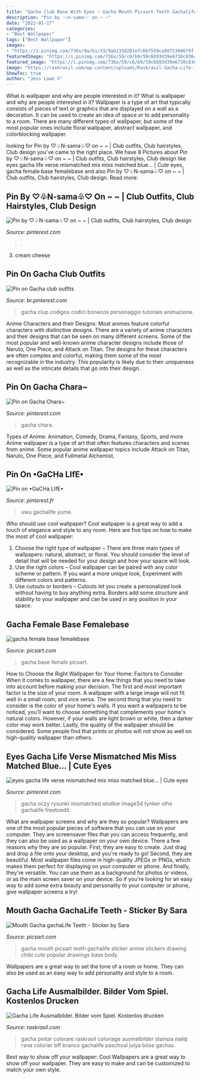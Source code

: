 ```yaml
---
title: "Gacha Club Base With Eyes ~ Gacha Mouth Picsart Teeth Gachalife Sticker Anime Stickers Drawing Chibi Cute Popular Drawings Base Body"
description: "Pin by ♡♧n-sama♧♡ on ~ ~"
date: "2022-01-17"
categories:
- "Best Wallpaper"
tags: ["Best Wallpaper"]
images:
- "https://i.pinimg.com/736x/9a/b1/33/9ab133d201efc6bf559ca80f230d6f9f.jpg"
featuredImage: "https://i.pinimg.com/736x/59/c6/b9/59c6b93d39e6730c836400987240bf01.jpg"
featured_image: "https://i.pinimg.com/736x/59/c6/b9/59c6b93d39e6730c836400987240bf01.jpg"
image: "https://raskrasil.com/wp-content/uploads/Raskrasil-Gacha-Life-15.jpg"
ShowToc: true
author: "Jess Lowe V"
---
```



What is wallpaper and why are people interested in it?
What is wallpaper and why are people interested in it?
Wallpaper is a type of art that typically consists of pieces of text or graphics that are displayed on a wall as a decoration. It can be used to create an idea of space or to add personality to a room. There are many different types of wallpaper, but some of the most popular ones include floral wallpaper, abstract wallpaper, and colorblocking wallpaper.

	

		
looking for Pin by ♡♧N-sama♧♡ on ~ ~ | Club outfits, Club hairstyles, Club design you've came to the right place. We have 8 Pictures about Pin by ♡♧N-sama♧♡ on ~ ~ | Club outfits, Club hairstyles, Club design like eyes gacha life verse mismatched mis miss matched blue... | Cute eyes, gacha female base femalebase and also Pin by ♡♧N-sama♧♡ on ~ ~ | Club outfits, Club hairstyles, Club design. Read more:
		
    
## Pin By ♡♧N-sama♧♡ On ~ ~ | Club Outfits, Club Hairstyles, Club Design

<img loading=lazy src="https://i.pinimg.com/736x/59/c6/b9/59c6b93d39e6730c836400987240bf01.jpg" onerror="this.onerror=null;this.src='https://tse2.mm.bing.net/th?id=OIP.wQtq9L44UgeT58JCBCLDQQHaHJ&amp;pid=15.1';" alt="Pin by ♡♧N-sama♧♡ on ~ ~ | Club outfits, Club hairstyles, Club design">

_Source: pinterest.com_

>. 

	

3. cream cheese 

    
## Pin On Gacha Club Outfits

<img loading=lazy src="https://i.pinimg.com/736x/e4/5f/d1/e45fd125659e1691d1181fc914e04f0b.jpg" onerror="this.onerror=null;this.src='https://tse1.mm.bing.net/th?id=OIP.OcTSDec1wP3bl33kUOgCfAHaHT&amp;pid=15.1';" alt="Pin on Gacha club outfits">

_Source: br.pinterest.com_

>gacha clup codigos codici bonecos personaggio tutoriais animazione. 

	

Anime Characters and their Designs: Most animes feature colorful characters with distinctive designs.
There are a variety of anime characters and their designs that can be seen on many different screens. Some of the most popular and well-known anime character designs include those of Naruto, One Piece, and Attack on Titan. The designs for these characters are often complex and colorful, making them some of the most recognizable in the industry. This popularity is likely due to their uniqueness as well as the intricate details that go into their design.

    
## Pin On Gacha Chara~

<img loading=lazy src="https://i.pinimg.com/736x/e0/bd/76/e0bd765f1e9f232b657aea4cd47d6531.jpg" onerror="this.onerror=null;this.src='https://tse3.mm.bing.net/th?id=OIP.qa64glW1tlMvgX5t44xS_QHaHa&amp;pid=15.1';" alt="Pin on Gacha Chara~">

_Source: pinterest.com_

>gacha chara. 

	

Types of Anime: Animation, Comedy, Drama, Fantasy, Sports, and more
Anime wallpaper is a type of art that often features characters and scenes from anime. Some popular anime wallpaper topics include Attack on Titan, Naruto, One Piece, and Fullmetal Alchemist.

    
## Pin On •GaCHa LIfE•

<img loading=lazy src="https://i.pinimg.com/736x/9a/b1/33/9ab133d201efc6bf559ca80f230d6f9f.jpg" onerror="this.onerror=null;this.src='https://tse4.mm.bing.net/th?id=OIP.6e3dv3Q_9cMqJKwAXld8JAHaHa&amp;pid=15.1';" alt="Pin on •GaCHa LIfE•">

_Source: pinterest.fr_

>uwu gachalife yume. 

	

Who should use cool wallpaper?
Cool wallpaper is a great way to add a touch of elegance and style to any room. Here are five tips on how to make the most of cool wallpaper: 
1) Choose the right type of wallpaper – There are three main types of wallpapers: natural, abstract, or floral. You should consider the level of detail that will be needed for your design and how your space will look. 
2) Use the right colors – Cool wallpaper can be paired with any color scheme or pattern. If you want a more unique look, Experiment with different colors and patterns. 
3) Use cutouts or borders – Cutouts let you create a personalized look without having to buy anything extra. Borders add some structure and stability to your wallpaper and can be used in any position in your space.

    
## Gacha Female Base Femalebase

<img loading=lazy src="https://cdn141.picsart.com/294050169013211.png" onerror="this.onerror=null;this.src='https://tse2.mm.bing.net/th?id=OIP.1CGX-p9gI2WP8J5ITFJzvAHaJ6&amp;pid=15.1';" alt="gacha female base femalebase">

_Source: picsart.com_

>gacha base female picsart. 

	

How to Choose the Right Wallpaper for Your Home: Factors to Consider
When it comes to wallpaper, there are a few things that you need to take into account before making your decision. The first and most important factor is the size of your room. A wallpaper with a large image will not fit well in a small room, and vice versa. 
The second thing that you need to consider is the color of your home's walls. If you want a wallpapers to be noticed, you'll want to choose something that complements your home's natural colors. However, if your walls are light brown or white, then a darker color may work better. 
Lastly, the quality of the wallpaper should be considered. Some people find that prints or photos will not show as well on high-quality wallpaper than others.

    
## Eyes Gacha Life Verse Mismatched Mis Miss Matched Blue... | Cute Eyes

<img loading=lazy src="https://i.pinimg.com/736x/f3/bf/3a/f3bf3a7f06f0687e930e1e5988b19955.jpg" onerror="this.onerror=null;this.src='https://tse2.mm.bing.net/th?id=OIP.mshI4gwd_pl_n8jwqSv2ygHaDC&amp;pid=15.1';" alt="eyes gacha life verse mismatched mis miss matched blue... | Cute eyes">

_Source: pinterest.com_

>gacha oczy rysunki mismatched słodkie image34 tynker olho gachalife freetoedit. 

	

What are wallpaper screens and why are they so popular?
Wallpapers are one of the most popular pieces of software that you can use on your computer. They are screensaver files that you can access frequently, and they can also be used as a wallpaper on your own device. There a few reasons why they are so popular. First, they are easy to create. Just drag and drop a file onto your desktop, and you're ready to go! Second, they are beautiful. Most wallpaper files come in high-quality JPEGs or PNGs, which makes them perfect for displaying on your computer or phone. And finally, they're versatile. You can use them as a background for photos or videos, or as the main screen saver on your device. So if you're looking for an easy way to add some extra beauty and personality to your computer or phone, give wallpaper screens a try!

    
## Mouth Gacha GachaLife Teeth - Sticker By Sara

<img loading=lazy src="http://cdn141.picsart.com/294861696092211.png" onerror="this.onerror=null;this.src='https://tse1.mm.bing.net/th?id=OIP.EH0qD221-HBlcojgyLa15wHaEK&amp;pid=15.1';" alt="Mouth Gacha gachaLife Teeth - Sticker by Sara">

_Source: picsart.com_

>gacha mouth picsart teeth gachalife sticker anime stickers drawing chibi cute popular drawings base body. 

	

Wallpapers are a great way to set the tone of a room or home. They can also be used as an easy way to add personality and style to a room.

    
## Gacha Life Ausmalbilder. Bilder Vom Spiel. Kostenlos Drucken

<img loading=lazy src="https://raskrasil.com/wp-content/uploads/Raskrasil-Gacha-Life-15.jpg" onerror="this.onerror=null;this.src='https://tse1.mm.bing.net/th?id=OIP.ZGA_8GqS5XwzZs0PbJ0rHwHaKj&amp;pid=15.1';" alt="Gacha Life Ausmalbilder. Bilder vom Spiel. Kostenlos drucken">

_Source: raskrasil.com_

>gacha pintar colorare raskrasil coloriage ausmalbilder stampa лайф гача colorier bff branco gachalife paschoal julya böse gachas. 

	

Best way to show off your wallpaper:
Cool Wallpapers are a great way to show off your wallpaper. They are easy to make and can be customized to match your own style.

